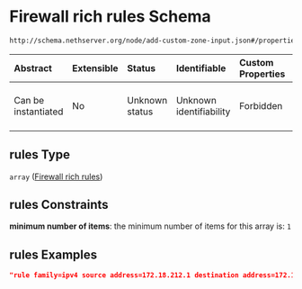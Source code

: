 # Firewall rich rules Schema

```txt
http://schema.nethserver.org/node/add-custom-zone-input.json#/properties/rules
```



| Abstract            | Extensible | Status         | Identifiable            | Custom Properties | Additional Properties | Access Restrictions | Defined In                                                                             |
| :------------------ | :--------- | :------------- | :---------------------- | :---------------- | :-------------------- | :------------------ | :------------------------------------------------------------------------------------- |
| Can be instantiated | No         | Unknown status | Unknown identifiability | Forbidden         | Allowed               | none                | [add-custom-zone-input.json\*](node/add-custom-zone-input.json "open original schema") |

## rules Type

`array` ([Firewall rich rules](add-custom-zone-input-properties-firewall-rich-rules.md))

## rules Constraints

**minimum number of items**: the minimum number of items for this array is: `1`

## rules Examples

```json
"rule family=ipv4 source address=172.18.212.1 destination address=172.18.212.0/24 accept"
```
